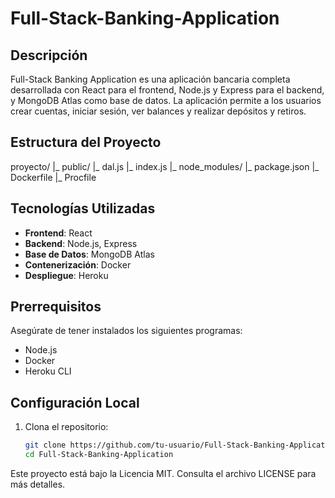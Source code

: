 # Full-Stack-Banking-Application

## Descripción

Full-Stack Banking Application es una aplicación bancaria completa desarrollada con React para el frontend, Node.js y Express para el backend, y MongoDB Atlas como base de datos. La aplicación permite a los usuarios crear cuentas, iniciar sesión, ver balances y realizar depósitos y retiros.

## Estructura del Proyecto
proyecto/
|_ public/
|_ dal.js
|_ index.js
|_ node_modules/
|_ package.json
|_ Dockerfile
|_ Procfile


## Tecnologías Utilizadas

- **Frontend**: React
- **Backend**: Node.js, Express
- **Base de Datos**: MongoDB Atlas
- **Contenerización**: Docker
- **Despliegue**: Heroku

## Prerrequisitos

Asegúrate de tener instalados los siguientes programas:

- Node.js
- Docker
- Heroku CLI

## Configuración Local

1. Clona el repositorio:

   ```bash
   git clone https://github.com/tu-usuario/Full-Stack-Banking-Application.git
   cd Full-Stack-Banking-Application

Este proyecto está bajo la Licencia MIT. Consulta el archivo LICENSE para más detalles.
